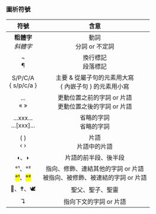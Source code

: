 
### 圖析符號

| 符號  | 含意 |
| :---: | :----: |
| <strong>粗體字</strong></br><em>斜體字</em> | 動詞</br>分詞 or 不定詞 |
| ¬</br>¶ | 換行標記</br>段落標記 |
| S/P/C/A</br>{ s/p/c/a } | 主要 & 從屬子句的元素用大寫</br>{ 內嵌子句 } 的元素用小寫|
| ...</br>« » | 更動位置之前的字詞 or 片語</br>更動位置之後的字詞 or 片語|
| ...xxx...</br>...[xxx]... | 省略的字詞</br>省略的字詞 |
| ( )</br>‹ › | 片語</br>片語中的片語 |
| ◖、◗ | 片語的前半段、後半段|
| °¹、°²</br><mark>°¹</mark>、<mark>°²</mark>  | 指向、修飾、連結其他的字詞 or 片語</br>被指向、被修飾、被連結的字詞 or 片語 |
| 🕍︎、🕇、🕊️ | 聖父、聖子、聖靈 |
| ↴ |  指向下文的字詞 or 片語 |
